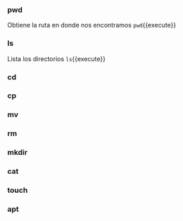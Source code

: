 ### pwd
Obtiene la ruta en donde nos encontramos
`pwd`{{execute}}

### ls
Lista los directorios 
`ls`{{execute}}

### cd


### cp

### mv

### rm

### mkdir

### cat

### touch

### apt

